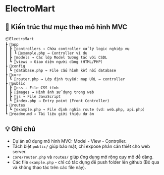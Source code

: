# ElectroMart

## 🧩 Kiến trúc thư mục theo mô hình MVC
```
📦ElectroMart
┣ 📂app
┃ ┣ 📂controllers → Chứa controller xử lý logic nghiệp vụ
┃ ┃ ┗ 📜example.php → Controller ví dụ
┃ ┣ 📂models → Các lớp Model tương tác với CSDL
┃ ┗ 📂views → Giao diện người dùng (HTML/PHP)
┣ 📂config
┃ ┗ 📜database.php → File cấu hình kết nối database
┣ 📂core
┃ ┗ 📜router.php → Lớp định tuyến: map URL → controller
┣ 📂public
┃ ┣ 📂css → File CSS tĩnh
┃ ┣ 📂images → Hình ảnh sử dụng trong web
┃ ┣ 📂js → File JavaScript
┃ ┗ 📜index.php → Entry point (Front Controller)
┣ 📂routes
┃ ┗ 📜example.php → File định nghĩa route (vd: web.php, api.php)
┗ 📜readme.md → Tài liệu giới thiệu dự án
```
## 💡 Ghi chú

- Dự án sử dụng mô hình MVC: Model - View - Controller.
- Tách biệt `public/` giúp bảo mật, chỉ expose phần cần thiết cho web server.
- `core/router.php` và `routes/` giúp ứng dụng mở rộng quy mô dễ dàng.
- Các file `example.php` - chỉ có tác dụng để push folder lên github (Bỏ qua và không thao tác trên các file này).
